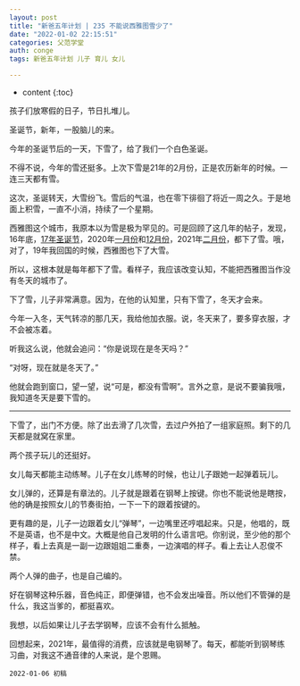 ```yaml
---
layout: post
title: "新爸五年计划 | 235 不能说西雅图雪少了"
date: "2022-01-02 22:15:51"
categories: 父范学堂
auth: conge
tags: 新爸五年计划 儿子 育儿 女儿

---
```

* content
{:toc}

孩子们放寒假的日子，节日扎堆儿。

圣诞节，新年，一股脑儿的来。

今年的圣诞节后的一天，下雪了，给了我们一个白色圣诞。




不得不说，今年的雪还挺多。上次下雪是21年的2月份，正是农历新年的时候。一连三天都有雪。

这次，圣诞转天，大雪纷飞。雪后的气温，也在零下徘徊了将近一周之久。于是地面上积雪，一直不小消，持续了一个星期。

西雅图这个城市，我原本以为雪是极为罕见的。可是回顾了这几年的帖子，发现，16年底，[17年圣诞节](https://conge.github.io/2017/12/25/zhe-fan-dian-1751-bai-se-sheng-dan/)，2020年[一月份](https://conge.github.io/2020/01/25/zhe-fan-dian-2003-xia-xue-de-yi-zhou/)和[12月份](https://conge.github.io/2016/12/18/zhe-fan-dian-1650-ju-ran-xia-le-xue/)，2021年[二月份](https://conge.github.io/2021/02/13/return-point-run-in-snow/)，都下了雪。哦，对了，19年我回国的时候，西雅图也下了大雪。

所以，这根本就是每年都下了雪。看样子，我应该改变认知，不能把西雅图当作没有冬天的城市了。

下了雪，儿子非常满意。因为，在他的认知里，只有下雪了，冬天才会来。

今年一入冬，天气转凉的那几天，我给他加衣服。说，冬天来了，要多穿衣服，才不会被冻着。

听我这么说，他就会追问：“你是说现在是冬天吗？”

“对呀，现在就是冬天了。”

他就会跑到窗口，望一望，说“可是，都没有雪啊”。言外之意，是说不要骗我哦，我知道冬天是要下雪的。

----

下雪了，出门不方便。除了出去滑了几次雪，去过户外拍了一组家庭照。剩下的几天都是就窝在家里。

两个孩子玩儿的还挺好。

女儿每天都能主动练琴。儿子在女儿练琴的时候，也让儿子跟她一起弹着玩儿。

女儿弹的，还算是有章法的。儿子就是跟着在钢琴上按键。你也不能说他是瞎按，他的确是按照女儿的节奏街拍，一下一下的跟着按键的。

更有趣的是，儿子一边跟着女儿“弹琴”，一边嘴里还哼唱起来。只是，他唱的，既不是英语，也不是中文。大概是他自己发明的什么语言吧。你别说，至少他的那个样子，看上去真是一副一边跟姐姐二重奏，一边演唱的样子。看上去让人忍俊不禁。

两个人弹的曲子，也是自己编的。

好在钢琴这种乐器，音色纯正，即便弹错，也不会发出噪音。所以他们不管弹的是什么，我这当爹的，都挺喜欢。

我想，以后如果让儿子去学钢琴，应该不会有什么抵触。

回想起来，2021年，最值得的消费，应该就是电钢琴了。每天，都能听到钢琴练习曲，对我这不通音律的人来说，是个恩赐。


```
2022-01-06 初稿
```
